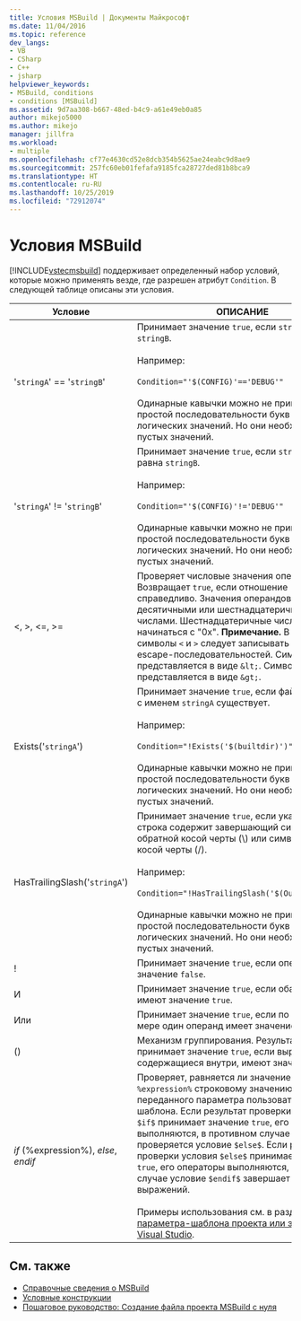 ```yaml
---
title: Условия MSBuild | Документы Майкрософт
ms.date: 11/04/2016
ms.topic: reference
dev_langs:
- VB
- CSharp
- C++
- jsharp
helpviewer_keywords:
- MSBuild, conditions
- conditions [MSBuild]
ms.assetid: 9d7aa308-b667-48ed-b4c9-a61e49eb0a85
author: mikejo5000
ms.author: mikejo
manager: jillfra
ms.workload:
- multiple
ms.openlocfilehash: cf77e4630cd52e8dcb354b5625ae24eabc9d8ae9
ms.sourcegitcommit: 257fc60eb01fefafa9185fca28727ded81b8bca9
ms.translationtype: HT
ms.contentlocale: ru-RU
ms.lasthandoff: 10/25/2019
ms.locfileid: "72912074"
---
```

# <a name="msbuild-conditions"></a>Условия MSBuild
[!INCLUDE[vstecmsbuild](../extensibility/internals/includes/vstecmsbuild_md.md)] поддерживает определенный набор условий, которые можно применять везде, где разрешен атрибут `Condition`. В следующей таблице описаны эти условия.

|Условие|ОПИСАНИЕ|
|---------------|-----------------|
|'`stringA`' == '`stringB`'|Принимает значение `true`, если `stringA` равна `stringB`.<br /><br /> Например:<br /><br /> `Condition="'$(CONFIG)'=='DEBUG'"`<br /><br /> Одинарные кавычки можно не применять для простой последовательности букв и цифр или логических значений. Но они необходимы для пустых значений.|
|'`stringA`' != '`stringB`'|Принимает значение `true`, если `stringA` не равна `stringB`.<br /><br /> Например:<br /><br /> `Condition="'$(CONFIG)'!='DEBUG'"`<br /><br /> Одинарные кавычки можно не применять для простой последовательности букв и цифр или логических значений. Но они необходимы для пустых значений.|
|\<, >, \<=, >=|Проверяет числовые значения операндов. Возвращает `true`, если отношение справедливо. Значения операндов могут быть десятичными или шестнадцатеричными числами. Шестнадцатеричные числа должны начинаться с "0x". **Примечание.**  В XML символы `<` и `>` следует записывать в виде escape-последовательностей. Символ `<` представляется в виде `&lt;`. Символ `>` представляется в виде `&gt;`.|
|Exists('`stringA`')|Принимает значение `true`, если файл или папка с именем `stringA` существует.<br /><br /> Например:<br /><br /> `Condition="!Exists('$(builtdir)')"`<br /><br /> Одинарные кавычки можно не применять для простой последовательности букв и цифр или логических значений. Но они необходимы для пустых значений.|
|HasTrailingSlash('`stringA`')|Принимает значение `true`, если указанная строка содержит завершающий символ обратной косой черты (\\) или символ прямой косой черты (/).<br /><br /> Например:<br /><br /> `Condition="!HasTrailingSlash('$(OutputPath)')"`<br /><br /> Одинарные кавычки можно не применять для простой последовательности букв и цифр или логических значений. Но они необходимы для пустых значений.|
|!|Принимает значение `true`, если операнд имеет значение `false`.|
|И|Принимает значение `true`, если оба операнда имеют значение `true`.|
|Или|Принимает значение `true`, если по крайней мере один операнд имеет значение `true`.|
|()|Механизм группирования. Результат принимает значение `true`, если выражения, содержащиеся внутри, имеют значение `true`.|
|$if$ (%expression%), $else$, $endif$|Проверяет, равняется ли значение указанного `%expression%` строковому значению переданного параметра пользовательского шаблона. Если результат проверки условия `$if$` принимает значение `true`, его операторы выполняются, в противном случае проверяется условие `$else$`. Если результат проверки условия `$else$` принимает значение `true`, его операторы выполняются, в противном случае условие `$endif$` завершает проверку выражений.<br /><br /> Примеры использования см. в разделе [Логика параметра-шаблона проекта или элемента Visual Studio](https://stackoverflow.com/questions/6709057/visual-studio-project-item-template-parameter-logic).|

## <a name="see-also"></a>См. также
- [Справочные сведения о MSBuild](../msbuild/msbuild-reference.md)
- [Условные конструкции](../msbuild/msbuild-conditional-constructs.md)
- [Пошаговое руководство: Создание файла проекта MSBuild с нуля](../msbuild/walkthrough-creating-an-msbuild-project-file-from-scratch.md)
